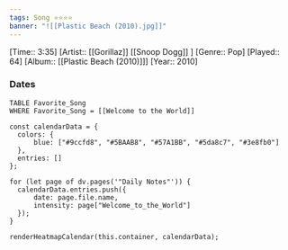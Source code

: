 ```yaml
---
tags: Song ⭐⭐⭐⭐ 
banner: "![[Plastic Beach (2010).jpg]]"
---
```

[Time:: 3:35]
[Artist:: [[Gorillaz]] [[Snoop Dogg]] ]
[Genre:: Pop]
[Played:: 64]
[Album:: [[Plastic Beach (2010)]]]
[Year:: 2010]
### Dates
````dataview
TABLE Favorite_Song
WHERE Favorite_Song = [[Welcome to the World]]
````


  ```dataviewjs
const calendarData = { 
	colors: { 
		blue: ["#9ccfd8", "#5BAAB8", "#57A1BB", "#5da8c7", "#3e8fb0"] 
	}, 
	entries: [] 
}; 

for (let page of dv.pages('"Daily Notes"')) { 
	calendarData.entries.push({ 
		date: page.file.name, 
		intensity: page["Welcome_to_the_World"]
	}); 
} 

renderHeatmapCalendar(this.container, calendarData);
```
